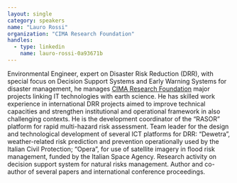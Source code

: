 ```yaml
---
layout: single
category: speakers
name: "Lauro Rossi"
organization: "CIMA Research Foundation"
handles:
  - type: linkedin
    name: lauro-rossi-0a93671b
---
```


Environmental Engineer, expert on Disaster Risk Reduction (DRR), with special focus on Decision Support Systems and Early Warning Systems for disaster management, he manages [CIMA Research Foundation](http://www.cimafoundation.org/) major projects linking IT technologies with earth science. He has skilled work experience in international DRR projects aimed to improve technical capacities and strengthen institutional and operational framework in also challenging contexts. He is the development coordinator of the “RASOR” platform for rapid multi-hazard risk assessment. Team leader for the design and technological development of several ICT platforms for DRR: “Dewetra”, weather-related risk prediction and prevention operationally used by the Italian Civil Protection; “Opera”, for use of satellite imagery in flood risk management, funded by the Italian Space Agency. Research activity on decision support system for natural risks management. Author and co-author of several papers and international conference proceedings.
